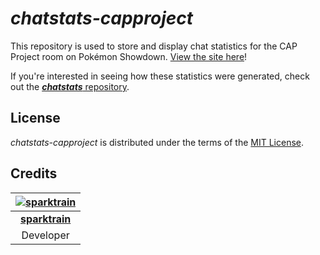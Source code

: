 # *chatstats-capproject*

This repository is used to store and display chat statistics for the CAP Project room on Pokémon Showdown. [View the site here](https://sparktrain.github.io/chatstats-capproject/)! 

If you're interested in seeing how these statistics were generated, check out the [***chatstats*** repository](https://github.com/sparktrain/chatstats).

## License

*chatstats-capproject* is distributed under the terms of the [MIT License](https://github.com/sparktrain/chatstats-capproject/blob/master/LICENSE).

## Credits

[![sparktrain](https://avatars2.githubusercontent.com/u/7269774?v=3&s=120)](https://github.com/sparktrain)|
:-:|
[**sparktrain**](https://github.com/sparktrain)|
Developer|
